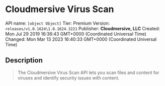 # Cloudmersive Virus Scan
API name: `[object Object]`
Tier: Premium
Version: `releases/v1.0.1624\1.0.1624.3221`
Publisher: **Cloudmersive, LLC**
Created: Mon Jul 29 2019 16:36:43 GMT+0000 (Coordinated Universal Time)
Changed: Mon Mar 13 2023 16:40:33 GMT+0000 (Coordinated Universal Time)

## Description
> The Cloudmersive Virus Scan API lets you scan files and content for viruses and identify security issues with content.
